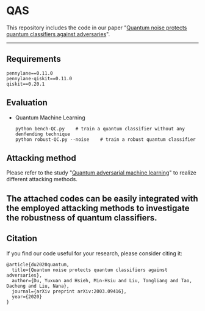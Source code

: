 # QAS
This repository includes the code in our paper "[Quantum noise protects quantum classifiers against adversaries](https://arxiv.org/abs/2003.09416)". 

---

## Requirements
```
pennylane==0.11.0
pennylane-qiskit==0.11.0
qiskit==0.20.1
```

## Evaluation
* Quantum Machine Learning
  ```shell
  python bench-QC.py    # train a quantum classifier without any denfending technique
  python robust-QC.py --noise    # train a robust quantum classifier
  ```

## Attacking method
Please refer to the study "[Quantum adversarial machine learning](https://journals.aps.org/prresearch/pdf/10.1103/PhysRevResearch.2.033212)" to realize different attacking methods. 

The attached codes can be easily integrated with the employed attacking methods to investigate the robustness of quantum classifiers.  
---

## Citation
If you find our code useful for your research, please consider citing it:
```
@article{du2020quantum,
  title={Quantum noise protects quantum classifiers against adversaries},
  author={Du, Yuxuan and Hsieh, Min-Hsiu and Liu, Tongliang and Tao, Dacheng and Liu, Nana},
  journal={arXiv preprint arXiv:2003.09416},
  year={2020}
}
```
